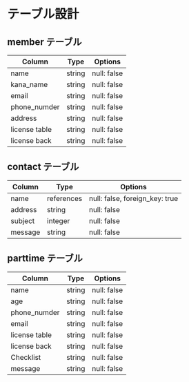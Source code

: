 # テーブル設計

## member テーブル

| Column        | Type   | Options     |
| --------------| ------ | ----------- |
| name          | string | null: false |
| kana_name     | string | null: false |
| email         | string | null: false |
| phone_numder  | string | null: false |
| address       | string | null: false |
| license table | string | null: false |
| license back  | string | null: false |


## contact テーブル

| Column        | Type       | Options                        |
| ------------- | ---------- | ------------------------------ |
| name          | references | null: false, foreign_key: true |
| address       | string     | null: false                    |
| subject       | integer    | null: false                    |
| message       | string     | null: false                    |


## parttime テーブル

| Column        | Type       | Options                        |
| ------------- | ---------- | ------------------------------ |
| name          | string     | null: false                    |
| age           | string     | null: false                    |
| phone_numder  | string     | null: false                    |
| email         | string     | null: false                    |
| license table | string     | null: false                    |
| license back  | string     | null: false                    |
| Checklist | string         | null: false                    |
| message       | string     | null: false                    |





